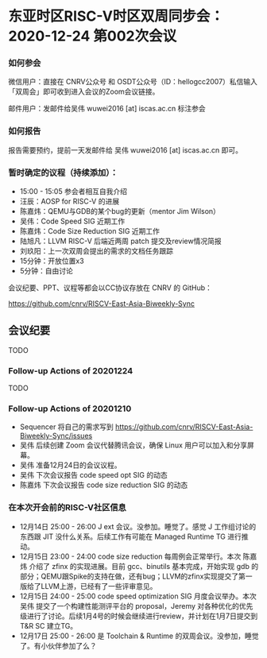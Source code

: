 # 东亚时区RISC-V时区双周同步会：2020-12-24 第002次会议

### 如何参会

微信用户：直接在 CNRV公众号 和 OSDT公众号（ID：hellogcc2007）私信输入「双周会」即可收到进入会议的Zoom会议链接。

邮件用户：发邮件给吴伟 wuwei2016 [at] iscas.ac.cn 标注参会

### 如何报告

报告需要预约，提前一天发邮件给
吴伟 wuwei2016 [at] iscas.ac.cn
即可。

### 暂时确定的议程（持续添加）：

- 15:00 - 15:05 参会者相互自我介绍
- 汪辰：AOSP for RISC-V 的进展
- 陈嘉炜：QEMU与GDB的某个bug的更新（mentor Jim Wilson）
- 吴伟：Code Speed SIG 近期工作
- 陈嘉炜：Code Size Reduction SIG 近期工作
- 陆旭凡：LLVM RISC-V 后端近两周 patch 提交及review情况简报
- 刘玖阳：上一次双周会提出的需求的文档任务跟踪
- 15分钟：开放位置x3
- 5分钟：自由讨论

会议纪要、PPT、议程等都会以CC协议存放在 CNRV 的 GitHub：

https://github.com/cnrv/RISCV-East-Asia-Biweekly-Sync

## 会议纪要

TODO

### Follow-up Actions of 20201224

TODO

### Follow-up Actions of 20201210

- Sequencer 将自己的需求写到 https://github.com/cnrv/RISCV-East-Asia-Biweekly-Sync/issues
- 吴伟 后续创建 Zoom 会议代替腾讯会议，确保 Linux 用户可以加入和分享屏幕。
- 吴伟 准备12月24日的会议议程。
- 吴伟 下次会议报告 code speed opt SIG 的动态
- 陈嘉炜 下次会议报告 code size reduction SIG 的动态

### 在本次开会前的RISC-V社区信息

- 12月14日 25:00 - 26:00 J ext 会议。没参加。睡觉了。感觉 J 工作组讨论的东西跟 JIT 没什么关系。后续工作有可能在 Managed Runtime TG 进行推动。
- 12月15日 23:00 - 24:00 code size reduction 每周例会正常举行。本次 陈嘉炜 介绍了 zfinx 的实现进展。目前 gcc、binutils 基本完成，开始实现 gdb 的部分；QEMU跟Spike的支持在做，还有bug；LLVM的zfinx实现提交了第一版给了LLVM上游，已经有了一些评审意见。
- 12月15日 24:00 - 25:00 code speed optimization SIG 月度会议举办。本次 吴伟 提交了一个构建性能测评平台的 proposal，Jeremy 对各种优化的优先级进行了讨论。后续1月4号的时候会继续进行review，并计划在1月7日提交到 T&R SC 建立TG。
- 12月17日 25:00 - 26:00 是 Toolchain & Runtime 的双周会议。没参加，睡觉了。有小伙伴参加了么？
